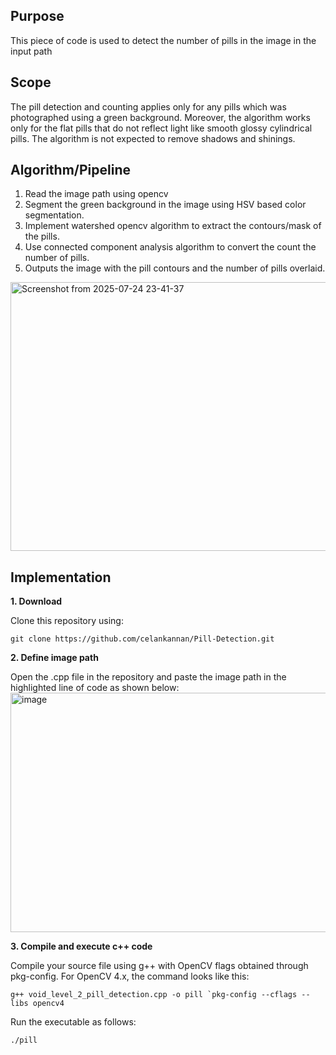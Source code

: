 ## Purpose
This piece of code is used to detect the number of pills in the image in the input path

## Scope
The pill detection and counting applies only for any pills which was photographed using a green background. Moreover, the algorithm works only for the flat pills
that do not reflect light like smooth glossy cylindrical pills. The algorithm is not expected to remove shadows and shinings. 

## Algorithm/Pipeline
1. Read the image path using opencv
2. Segment the green background in the image using HSV based color segmentation.
3. Implement watershed opencv algorithm to extract the contours/mask of the pills.
4. Use connected component analysis algorithm to convert the count the number of pills.
5. Outputs the image with the pill contours and the number of pills overlaid.

<img width="543" height="430" alt="Screenshot from 2025-07-24 23-41-37" src="https://github.com/user-attachments/assets/f63d9fe7-2a1d-4dcd-837c-c7577dc674af" />

## Implementation

**1. Download**

Clone this repository using:

``git clone https://github.com/celankannan/Pill-Detection.git``

**2. Define image path**

Open the .cpp file in the repository and paste the image path in the highlighted line of code as shown below:
<img width="1001" height="383" alt="image" src="https://github.com/user-attachments/assets/fad059ce-3d76-4135-a91e-b5ce5d4938bc" />


**3. Compile and execute c++ code**

Compile your source file using g++ with OpenCV flags obtained through pkg-config. For OpenCV 4.x, the command looks like this:

``g++ void_level_2_pill_detection.cpp -o pill `pkg-config --cflags --libs opencv4``


Run the executable as follows:

``./pill``
